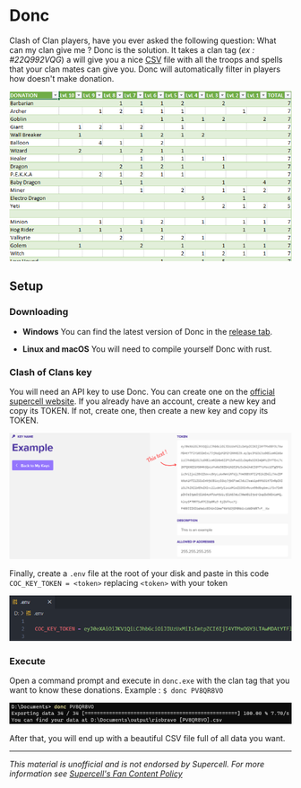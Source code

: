 # Donc
 
Clash of Clan players, have you ever asked the following question: What can my clan give me ?
Donc is the solution. It takes a clan tag (*ex : #22Q992VQG*) a will give you a nice [CSV](https://en.wikipedia.org/wiki/Comma-separated_values) file with all the troops and spells that your clan mates can give you.
Donc will automatically filter in players how doesn't make donation.

![table](https://raw.githubusercontent.com/tatounee/Donc/main/screenshot/table.png)

## Setup

### Downloading
- **Windows**
You can find the latest version of Donc in the [release tab](https://github.com/Tatounee/Donc/releases/tag/v.1.0).

- **Linux and macOS**
You will need to compile yourself Donc with rust.

### Clash of Clans key
You will need an API key to use Donc. You can create one on the [official supercell website](https://developer.clashofclans.com/#/).
If you already have an account, create a new key and copy its TOKEN. If not, create one, then create a new key and copy its TOKEN.

![token](https://raw.githubusercontent.com/tatounee/Donc/main/screenshot/token.png)

Finally, create a `.env` file at the root of your disk and paste in this code `COC_KEY_TOKEN = <token>` replacing `<token>` with your token

![env](https://raw.githubusercontent.com/tatounee/Donc/main/screenshot/env.png)

### Execute
Open a command prompt and execute in `donc.exe` with the clan tag that you want to know these donations.
Example : `$ donc PV8QR8VO`

![example](https://raw.githubusercontent.com/tatounee/Donc/main/screenshot/example.png)

After that, you will end up with a beautiful CSV file full of all data you want.

---

*This material is unofficial and is not endorsed by Supercell. For more information see [Supercell's Fan Content Policy](https://www.supercell.com/fan-content-policy)*